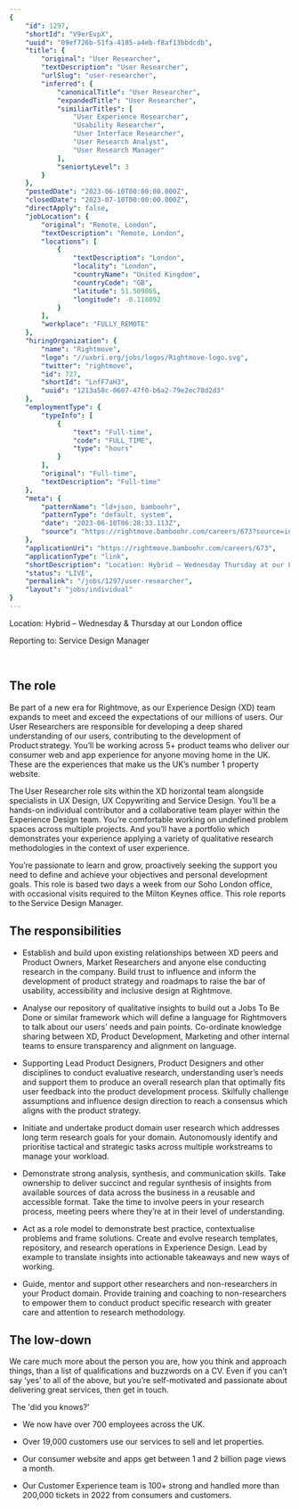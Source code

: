```yaml
---
{
	"id": 1297,
	"shortId": "V9erEvpX",
	"uuid": "09ef726b-51fa-4185-a4eb-f8af13bbdcdb",
	"title": {
		"original": "User Researcher",
		"textDescription": "User Researcher",
		"urlSlug": "user-researcher",
		"inferred": {
			"canonicalTitle": "User Researcher",
			"expandedTitle": "User Researcher",
			"similiarTitles": [
				"User Experience Researcher",
				"Usability Researcher",
				"User Interface Researcher",
				"User Research Analyst",
				"User Research Manager"
			],
			"seniortyLevel": 3
		}
	},
	"postedDate": "2023-06-10T00:00:00.000Z",
	"closedDate": "2023-07-10T00:00:00.000Z",
	"directApply": false,
	"jobLocation": {
		"original": "Remote, London",
		"textDescription": "Remote, London",
		"locations": [
			{
				"textDescription": "London",
				"locality": "London",
				"countryName": "United Kingdom",
				"countryCode": "GB",
				"latitude": 51.509865,
				"longitude": -0.118092
			}
		],
		"workplace": "FULLY_REMOTE"
	},
	"hiringOrganization": {
		"name": "Rightmove",
		"logo": "//uxbri.org/jobs/logos/Rightmove-logo.svg",
		"twitter": "rightmove",
		"id": 727,
		"shortId": "LnfF7aH3",
		"uuid": "1213a58c-0607-47f0-b6a2-79e2ec78d2d3"
	},
	"employmentType": {
		"typeInfo": [
			{
				"text": "Full-time",
				"code": "FULL_TIME",
				"type": "hours"
			}
		],
		"original": "Full-time",
		"textDescription": "Full-time"
	},
	"meta": {
		"patternName": "ld+json, bamboohr",
		"patternType": "default, system",
		"date": "2023-06-10T06:28:33.113Z",
		"source": "https://rightmove.bamboohr.com/careers/673?source=indeed&src=indeed&postedDate=2023-06-09"
	},
	"applicationUri": "https://rightmove.bamboohr.com/careers/673",
	"applicationType": "link",
	"shortDescription": "Location: Hybrid – Wednesday Thursday at our London office Reporting to: Service Design Manager    The role  Be part of a new era for Rightmove, as our Experience Design (XD) team expands to meet",
	"status": "LIVE",
	"permalink": "/jobs/1297/user-researcher",
	"layout": "jobs/individual"
}
---
```

<p>Location: Hybrid – Wednesday &amp; Thursday at our London office</p><p>Reporting to: Service Design Manager&nbsp;</p><p>&nbsp;</p><h2>The role&nbsp;</h2><p>Be part of a new era for Rightmove, as our Experience Design (XD) team expands to meet and exceed the expectations of our millions of users. Our User Researchers are responsible for developing a deep shared understanding of our users, contributing to the development of Product strategy. You’ll be working across 5+ product teams who deliver our consumer web and app experience for anyone moving home in the UK. These are the experiences that make us the UK’s number 1 property website.&nbsp;&nbsp;</p><p>The User Researcher role sits within the XD horizontal team alongside specialists in UX Design, UX Copywriting and Service Design. You’ll be a hands-on individual contributor and a collaborative team player within the Experience Design team. You’re comfortable working on undefined problem spaces across multiple projects. And you’ll have a portfolio which demonstrates your experience applying a variety of qualitative research methodologies in the context of user experience.&nbsp;</p><p>You’re passionate to learn and grow, proactively seeking the support you need to define and achieve your objectives and personal development goals. This role is based two days a week from our Soho London office, with occasional visits required to the Milton Keynes office. This role reports to the Service Design Manager. &nbsp;</p><h2>The responsibilities<br></h2><ul><li><p>Establish and build upon existing relationships between XD peers and Product Owners, Market Researchers and anyone else conducting research in the company. Build trust to influence and inform the development of product strategy and roadmaps to raise the bar of usability, accessibility and inclusive design at Rightmove. &nbsp;&nbsp;</p></li></ul><ul><li><p>Analyse our repository of qualitative insights to build out a Jobs To Be Done or similar framework which will define a language for Rightmovers to talk about our users' needs and pain points. Co-ordinate knowledge sharing between XD, Product Development, Marketing and other internal teams to ensure transparency and alignment on language.</p></li><li><p>Supporting Lead Product Designers, Product Designers and other disciplines to conduct evaluative research, understanding user’s needs and support them to produce an overall research plan that optimally fits user feedback into the product development process. Skilfully challenge assumptions and influence design direction to reach a consensus which aligns with&nbsp;the product strategy. &nbsp;</p></li><li><p>Initiate and undertake product domain user research which addresses long term research goals for your domain. Autonomously identify and prioritise tactical and strategic tasks across multiple workstreams to manage your workload. &nbsp;</p></li></ul><ul><li><p>Demonstrate strong analysis, synthesis, and communication skills. Take ownership to deliver succinct and regular synthesis of insights from available sources of data across the business in a reusable and accessible format. Take the time to involve peers in your research process, meeting peers where they’re at in their level of understanding.</p></li><li><p>Act as a role model to demonstrate best practice, contextualise problems and frame solutions. Create and evolve research templates, repository, and research operations in Experience Design. Lead by example to translate insights into actionable takeaways and new ways of working.&nbsp;</p></li></ul><ul><li><p>Guide, mentor and support other researchers and non-researchers in your Product domain. Provide training and coaching to non-researchers to empower them to conduct product specific research with greater care and attention to research methodology.&nbsp;</p></li></ul><h2>The low-down&nbsp;&nbsp;</h2><p>We care much more about the person you are, how you think and approach things, than a list of qualifications and buzzwords on a CV. Even if you can’t say ‘yes’ to all of the above, but you’re self-motivated and passionate about delivering great services, then get in touch.&nbsp;</p><p>&nbsp;The 'did you knows?'&nbsp;</p><ul><li><p>We now have over 700 employees across the UK.&nbsp;</p></li><li><p>Over 19,000 customers use our services to sell and let properties.&nbsp;</p></li><li><p>Our consumer website and apps get between 1 and 2 billion page views a month.&nbsp;</p></li><li><p>Our Customer Experience team is 100+ strong and handled more than 200,000 tickets in 2022 from consumers and customers.&nbsp;</p></li></ul><p>&nbsp;</p>
